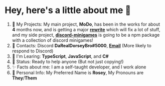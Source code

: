  # Hey, here's a little about me 🥀
1. 📁 My Projects: My main project, **MoDo**, has been in the works for about **4** months now, and is getting a major **[rewrite](https://github.com/DaRealDorseyBro/MoDoPublic)** which will fix a lot of stuff, and my side project, **[discord-minigames](https://github.com/DaRealDorseyBro/discord-minigames)** is going to be a npm package with a collection of discord minigames!
2. 📧 Contacts: Discord **DaRealDorseyBro#5000**, **[Email](contactrosey5@gmail.com)** (More likely to respond to Discord)
3. 🤔 I'm Learing: **TypeScript**, **JavaScript**, and **C#**
4. 💬 Status: Ready to help anyone (But not just copying!)
5. ✨ Facts about me: I am a self-taught developer, and I work alone
6. 🥀 Personal Info: My Preferred Name is **Rosey**, My Pronouns are **They**/**Them**

